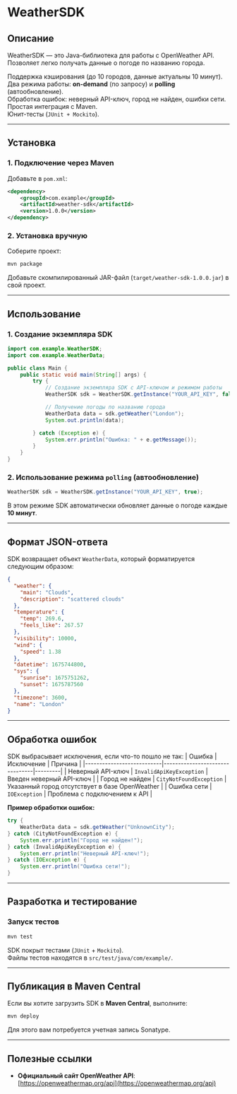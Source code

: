 # WeatherSDK

## Описание
WeatherSDK — это Java-библиотека для работы с OpenWeather API. Позволяет легко получать данные о погоде по названию города.

Поддержка кэширования (до 10 городов, данные актуальны 10 минут).  
Два режима работы: **on-demand** (по запросу) и **polling** (автообновление).  
Обработка ошибок: неверный API-ключ, город не найден, ошибки сети.  
Простая интеграция с Maven.  
Юнит-тесты (`JUnit + Mockito`).

---

## Установка
### 1. Подключение через Maven
Добавьте в `pom.xml`:
```xml
<dependency>
    <groupId>com.example</groupId>
    <artifactId>weather-sdk</artifactId>
    <version>1.0.0</version>
</dependency>
```

### 2. Установка вручную
Соберите проект:
```bash
mvn package
```
Добавьте скомпилированный JAR-файл (`target/weather-sdk-1.0.0.jar`) в свой проект.

---

## Использование
### 1. Создание экземпляра SDK
```java
import com.example.WeatherSDK;
import com.example.WeatherData;

public class Main {
    public static void main(String[] args) {
        try {
            // Создание экземпляра SDK с API-ключом и режимом работы
            WeatherSDK sdk = WeatherSDK.getInstance("YOUR_API_KEY", false);

            // Получение погоды по названию города
            WeatherData data = sdk.getWeather("London");
            System.out.println(data);

        } catch (Exception e) {
            System.err.println("Ошибка: " + e.getMessage());
        }
    }
}
```

### 2. Использование режима `polling` (автообновление)
```java
WeatherSDK sdk = WeatherSDK.getInstance("YOUR_API_KEY", true);
```
В этом режиме SDK автоматически обновляет данные о погоде каждые **10 минут**.

---

## Формат JSON-ответа
SDK возвращает объект `WeatherData`, который форматируется следующим образом:
```json
{
  "weather": {
    "main": "Clouds",
    "description": "scattered clouds"
  },
  "temperature": {
    "temp": 269.6,
    "feels_like": 267.57
  },
  "visibility": 10000,
  "wind": {
    "speed": 1.38
  },
  "datetime": 1675744800,
  "sys": {
    "sunrise": 1675751262,
    "sunset": 1675787560
  },
  "timezone": 3600,
  "name": "London"
}
```

---

## Обработка ошибок
SDK выбрасывает исключения, если что-то пошло не так:
| Ошибка                    | Исключение                      | Причина |
|---------------------------|--------------------------------|---------|
| Неверный API-ключ        | `InvalidApiKeyException`       | Введен неверный API-ключ |
| Город не найден          | `CityNotFoundException`        | Указанный город отсутствует в базе OpenWeather |
| Ошибка сети              | `IOException`                  | Проблема с подключением к API |

**Пример обработки ошибок:**
```java
try {
    WeatherData data = sdk.getWeather("UnknownCity");
} catch (CityNotFoundException e) {
    System.err.println("Город не найден!");
} catch (InvalidApiKeyException e) {
    System.err.println("Неверный API-ключ!");
} catch (IOException e) {
    System.err.println("Ошибка сети!");
}
```

---

## Разработка и тестирование
### Запуск тестов
```bash
mvn test
```
SDK покрыт тестами (`JUnit` + `Mockito`).  
Файлы тестов находятся в `src/test/java/com/example/`.

---

## Публикация в Maven Central
Если вы хотите загрузить SDK в **Maven Central**, выполните:
```bash
mvn deploy
```
Для этого вам потребуется учетная запись Sonatype.

---

## Полезные ссылки
- **Официальный сайт OpenWeather API**: [https://openweathermap.org/api](https://openweathermap.org/api)
